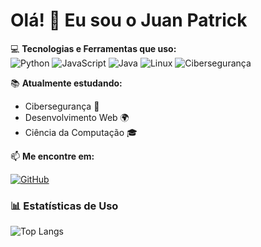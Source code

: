# Olá! 👋 Eu sou o Juan Patrick

💻 **Tecnologias e Ferramentas que uso:**  
![Python](https://img.shields.io/badge/-Python-3776AB?style=flat-square&logo=Python&logoColor=white)
![JavaScript](https://img.shields.io/badge/-JavaScript-F7DF1E?style=flat-square&logo=JavaScript&logoColor=black)
![Java](https://img.shields.io/badge/-Java-007396?style=flat-square&logo=coffeescript&logoColor=white)
![Linux](https://img.shields.io/badge/-Linux-FCC624?style=flat-square&logo=Linux&logoColor=black)
![Cibersegurança](https://img.shields.io/badge/-Cybersecurity-ff2e2e?style=flat-square&logo=Hack%20The%20Box&logoColor=white)

📚 **Atualmente estudando:**  
- Cibersegurança 🔐  
- Desenvolvimento Web 🌍  
- Ciência da Computação 🎓  

📫 **Me encontre em:**  

[![GitHub](https://img.shields.io/badge/-GitHub-181717?style=flat-square&logo=GitHub&logoColor=white)](https://github.com/Juanzev)  

### 📊 Estatísticas de Uso
![Top Langs](https://github-readme-stats.vercel.app/api/top-langs/?username=Juanzev&layout=compact&theme=tokyonight)
